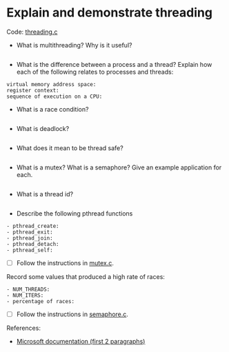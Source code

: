 # Explain and demonstrate threading

Code: [threading.c](./threading.c)

- What is multithreading? Why is it useful?
```text

```

- What is the difference between a process and a thread? Explain how each of the following relates to processes and threads:
```text
virtual memory address space:
register context:
sequence of execution on a CPU:
```

- What is a race condition?
```text

```

- What is deadlock?
```text

```

- What does it mean to be thread safe?
```text

```

- What is a mutex? What is a semaphore? Give an example application for each.
```text

```

- What is a thread id?
```text

```

- Describe the following pthread functions
```text
- pthread_create:
- pthread_exit:
- pthread_join:
- pthread_detach:
- pthread_self:
```

- [ ] Follow the instructions in [mutex.c](./mutex.c).

Record some values that produced a high rate of races:
```text
- NUM_THREADS:
- NUM_ITERS:
- percentage of races:
```

- [ ] Follow the instructions in [semaphore.c](./semaphore.c).

References:

- [Microsoft documentation (first 2 paragraphs)](https://docs.microsoft.com/en-gb/windows/win32/procthread/about-processes-and-threads)